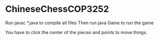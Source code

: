 # ChineseChessCOP3252
Run javac *.java to compile all files
Then run java Game to run the game

You have to click the center of the pieces and points to move things.
